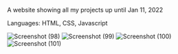 A website showing all my projects up until Jan 11, 2022

Languages: HTML, CSS, Javascript

![Screenshot (98)](https://github.com/quangshuynh/Projects-Homepage/assets/3589146/a0ed2c5c-98e5-4659-a176-3918e3536712)
![Screenshot (99)](https://github.com/quangshuynh/Projects-Homepage/assets/3589146/e3e2f026-48d4-4979-ae57-47600f5a7903)
![Screenshot (100)](https://github.com/quangshuynh/Projects-Homepage/assets/3589146/c4acb232-809f-4702-a591-2b03bf99ea2d)
![Screenshot (101)](https://github.com/quangshuynh/Projects-Homepage/assets/3589146/32fb94ae-b766-4765-9906-9b3bf0d6b7f0)
